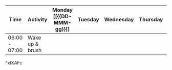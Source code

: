 | Time          | Activity        | Monday [[{{DD-MMM-gg}}]] | Tuesday | Wednesday | Thursday | Friday | Saturday | Sunday |
| ------------- | --------------- | ------------------------ | ------- | --------- | -------- | ------ | -------- | ------ |
| 06:00 - 07:00 | Wake up & brush |                          |         |           |          |        |          |        |
^xlXAFc
